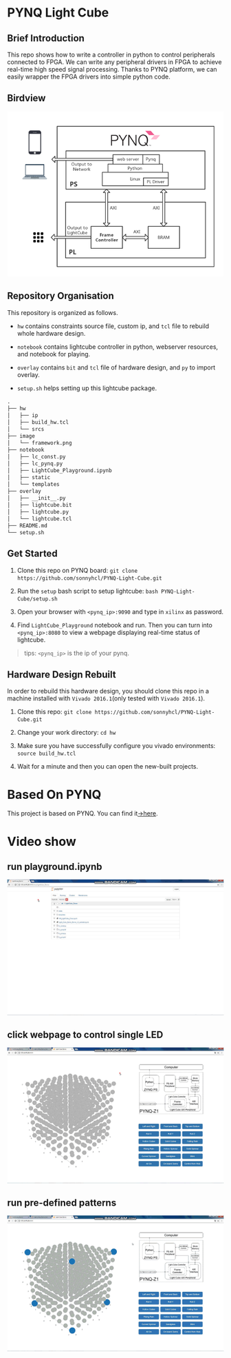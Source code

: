 # PYNQ Light Cube

## Brief Introduction

This repo shows how to write a controller in python to control peripherals connected to FPGA. We can write any peripheral drivers in FPGA to achieve real-time high speed signal processing. Thanks to PYNQ platform, we can easily wrapper the FPGA drivers into simple python code.

## Birdview

![framework](image/PYNQ-lightcube.png)

## Repository Organisation

This repository is organized as follows.

- `hw` contains constraints source file, custom ip, and `tcl` file to rebuild whole hardware design.

- `notebook` contains lightcube controller in python, webserver resources, and notebook for playing.

- `overlay` contains `bit` and `tcl` file of hardware design, and `py` to import overlay.

- `setup.sh` helps setting up this lightcube package.

```
.
├── hw
│   ├── ip
│   ├── build_hw.tcl
│   └── srcs
├── image
│   └── framework.png
├── notebook
│   ├── lc_const.py
│   ├── lc_pynq.py
│   ├── LightCube_Playground.ipynb
│   ├── static
│   └── templates
├── overlay
│   ├── __init__.py
│   ├── lightcube.bit
│   ├── lightcube.py
│   └── lightcube.tcl
├── README.md
└── setup.sh
```

## Get Started

1. Clone this repo on PYNQ board: `git clone https://github.com/sonnyhcl/PYNQ-Light-Cube.git`

2. Run the `setup` bash script to setup lightcube: `bash PYNQ-Light-Cube/setup.sh`

3. Open your browser with `<pynq_ip>:9090` and type in `xilinx` as password.

4. Find `LightCube_Playground` notebook and run. Then you can turn into `<pynq_ip>:8080` to view a webpage displaying real-time status of lightcube.

> tips: `<pynq_ip>` is the ip of your pynq.


## Hardware Design Rebuilt
In order to rebuild this hardware design, you should clone this repo in a machine installed with `Vivado 2016.1`(only tested with `Vivado 2016.1`).

1. Clone this repo: `git clone https://github.com/sonnyhcl/PYNQ-Light-Cube.git`

2. Change your work directory: `cd hw`

3. Make sure you have successfully configure you vivado environments: `source build_hw.tcl`

4. Wait for a minute and then you can open the new-built projects.

# Based On PYNQ

This project is based on PYNQ. You can find it[→here](https://github.com/Xilinx/PYNQ/).


# Video show
## run playground.ipynb
![01.gif](image/01.gif)

## click webpage to control single LED
![02.gif](image/02.gif)

## run pre-defined patterns
![03.gif](image/03.gif)
